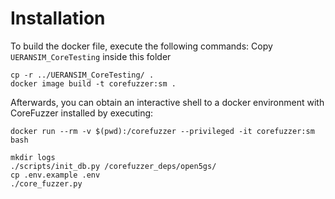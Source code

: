 # Installation
To build the docker file, execute the following commands:
Copy ``UERANSIM_CoreTesting`` inside this folder
```shell
cp -r ../UERANSIM_CoreTesting/ .
docker image build -t corefuzzer:sm .
```
Afterwards, you can obtain an interactive shell to a docker environment with 
CoreFuzzer installed by executing:
```shell
docker run --rm -v $(pwd):/corefuzzer --privileged -it corefuzzer:sm bash
```

```shell
mkdir logs
./scripts/init_db.py /corefuzzer_deps/open5gs/
cp .env.example .env
./core_fuzzer.py
```

